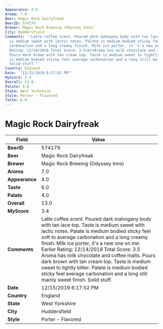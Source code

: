 ```yaml
---
Appearance: 4.0
Aroma: 7.0
Beer: Magic Rock Dairyfreak
BeerID: 574179
Brewer: Magic Rock Brewing (Odyssey Inns)
City: Huddersfield
Comments: '"Latte coffee scent. Poured dark mahogany body with tan lace top. Taste
  is medium sweet with lactic notes. Palate is medium bodied sticky feel soft to average
  carbonation and a long creamy finish. Milk ice porter, it''s a new one on me.<br>Earlier
  Rating: 12/14/2018 Total Score: 3.5<br>Aroma has milk chocolate and coffee malts.
  Pours dark brown with tan cream top. Taste is medium sweet to lightly bitter. Palate
  is medium bodied sticky feel average carbonation and a long still mainly sweet finish.
  Solid stuff."'
Country: England
Date: '"12/15/2019 6:17:52 PM"'
MyScore: 3.4
Overall: 13.0
Palate: 4.0
State: West Yorkshire
Style: Porter - Flavored
Taste: 6.0
---
```


# Magic Rock Dairyfreak

| Field         | Value |
|---------------|-------|
| **BeerID** | 574179 |
| **Beer** | Magic Rock Dairyfreak |
| **Brewer** | Magic Rock Brewing (Odyssey Inns) |
| **Aroma** | 7.0 |
| **Appearance** | 4.0 |
| **Taste** | 6.0 |
| **Palate** | 4.0 |
| **Overall** | 13.0 |
| **MyScore** | 3.4 |
| **Comments** | Latte coffee scent. Poured dark mahogany body with tan lace top. Taste is medium sweet with lactic notes. Palate is medium bodied sticky feel soft to average carbonation and a long creamy finish. Milk ice porter, it's a new one on me.<br>Earlier Rating: 12/14/2018 Total Score: 3.5<br>Aroma has milk chocolate and coffee malts. Pours dark brown with tan cream top. Taste is medium sweet to lightly bitter. Palate is medium bodied sticky feel average carbonation and a long still mainly sweet finish. Solid stuff. |
| **Date** | 12/15/2019 6:17:52 PM |
| **Country** | England |
| **State** | West Yorkshire |
| **City** | Huddersfield |
| **Style** | Porter - Flavored |
